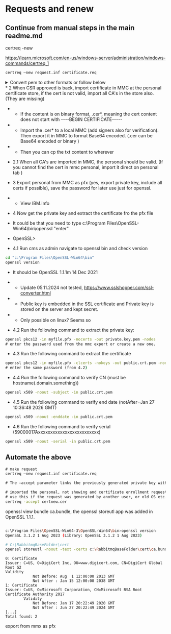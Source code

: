# Requests and renew 

## Continue from manual steps in the main readme.md

certreq -new

https://learn.microsoft.com/en-us/windows-server/administration/windows-commands/certreq_1

```cmd
certreq –new request.inf certificate.req
```

<details><summary>Convert pem to other formats or follow below</summary>
<p>
https://www.misterpki.com/convert-pem-to-other-formats/

.pem – Privacy Enhanced Mail Certificate. A PEM file is Base64 encoded and may be an X.509 certificate file, a private key file, or any other key material. PEM encoded files are commonly used in Apache and Tomcat servers.

.crt – Shorthand way to say “cert”, the .crt file extension is a security extension that may be either Base64 encoded or binary. Most commonly, .crt is a Base64 encoded certificate.

.cer – Shorthand way to almost say “cert”, the .cer file extension is an Internet Security Certificate that may be either Base64 encoded or binary. Most commonly, .cer is a binary certificate.

.der – The .der file extension is for a certificate file in binary format.

.pfx – The .pfx file extension is a PKCS12 certificate bundle which may contain an end entity certificate, a certificate chain, and matching private key. .pfx can be interchanged with .p12 and may be protected by a password.

.p12 – Personal Information Exchange File that is encrypted with a password and is interchangeable with the .pfx file extension.

* To convert a pem encoded certificate to a .crt extension, simply rename the file. This assumes you want .crt to be Base64 encoded. 

* To convert a pem encoded certificate to a .cer extension, simply rename the file. This assumes you want .cer to remain Base64 encoded. 

A pem encoded certificate is already a “cert”, and the .cert file extension isn’t a “real” extension, so it is better to used an already defined file extension such as .cer, .pem, or .crt.

</p>
</details>
* 2 When CSR approved is back, import certificate in MMC at the personal certificate store, if the cert is not valid, import all CA's in the store also. (They are missing)

* * If the content is on binary format, .cer*, meaning the cert content does not start with ----BEGIN CERTIFICATE-----
* * Import the .cer* to a local MMC (add signers also for verification). Then export it in MMC to format Base64 encoded. (.cer can be Base64 encoded or binary )
* * Then you can cp the txt content to wherever
* 2.1 When all CA's are imported in MMC, the personal should be valid. (If you cannot find the cert in mmc personal, import it direct on personal tab
)
* 3 Export personal from MMC as pfx (yes, export private key, include all certs if possible), save the password for later use just for openssl.

* * View IBM.info 

* 4 Now get the private key and extract the certificate fro the pfx file

* It could be that you need to type c:\Program Files\OpenSSL-Win64\bin\openssl "enter"
* OpenSSL>

* 4.1 Run cms as admin navigate to openssl bin and check version
```cmd
cd "c:\Program Files\OpenSSL-Win64\bin"
openssl version
```
* It should be OpenSSL 1.1.1m 14 Dec 2021

* * Update 05.11.2024 not tested, https://www.sslshopper.com/ssl-converter.html
* * Public key is embedded in the SSL certificate and Private key is stored on the server and kept secret.
* * Only possible on linux? Seems so

* 4.2 Run the following command to extract the private key:
```cmd
openssl pkcs12 -in myfile.pfx -nocerts -out private.key.pem -nodes
# enter the password used from the mmc export or create a new one.
```
* 4.3 Run the following command to extract the certificate
```cmd
openssl pkcs12 -in myfile.pfx -clcerts -nokeys -out public.crt.pem -nodes
# enter the same password (from 4.2)
```
* 4.4 Run the following command to verify CN (must be hostname(.domain.something))
```cmd
openssl x509 -noout -subject -in public.crt.pem
```

* 4.5 Run the following command to verify end date (notAfter=Jan 27 10:36:48 2026 GMT)
```cmd
openssl x509 -noout -enddate -in public.crt.pem
```

* 4.6 Run the following command to verify serial (59000017Axxxxxxxxxxxxxxxxxxxxxxxxx)
```cmd
openssl x509 -noout -serial -in public.crt.pem
```

## Automate the above

```cmd
# make request
certreq –new request.inf certificate.req

# The –accept parameter links the previously generated private key with the issued certificate and removes the pending certificate request from the system where the certificate is requested (if there's a matching request).

# imported the personal, not showing and certificate enrollment request is still there?
# use this if the request was generated by another user, or old OS etc.
certreq -accept certnew.cer

```

openssl view bundle ca.bundle, the openssl storeutl app was added in OpenSSL 1.1.1.
```bash

c:\Program Files\OpenSSL-Win64-3\OpenSSL-Win64\bin>openssl version
OpenSSL 3.1.2 1 Aug 2023 (Library: OpenSSL 3.1.2 1 Aug 2023)

# C:\RabbitmqBaseFolder\cert
openssl storeutl -noout -text -certs c:\RabbitmqBaseFolder\cert\ca.bundle

```

```log
0: Certificate
Issuer: C=US, O=DigiCert Inc, OU=www.digicert.com, CN=DigiCert Global Root G2
Validity
            Not Before: Aug  1 12:00:00 2013 GMT
            Not After : Jan 15 12:00:00 2038 GMT
1: Certificate
Issuer: C=US, O=Microsoft Corporation, CN=Microsoft RSA Root Certificate Authority 2017
        Validity
            Not Before: Jan 17 20:22:49 2020 GMT
            Not After : Jun 27 20:22:49 2024 GMT
[...]
Total found: 2
```

export from mmx as pfx
